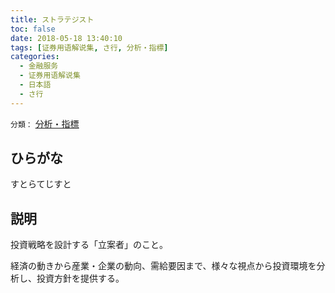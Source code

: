 ```yaml
---
title: ストラテジスト
toc: false
date: 2018-05-18 13:40:10
tags: [证券用语解说集, さ行, 分析・指標]
categories:
  - 金融服务
  - 证券用语解说集
  - 日本語
  - さ行
---
```


`分類：` [分析・指標](/tags/分析・指標/)

## ひらがな

すとらてじすと

## 説明

投資戦略を設計する「立案者」のこと。

経済の動きから産業・企業の動向、需給要因まで、様々な視点から投資環境を分析し、投資方針を提供する。

